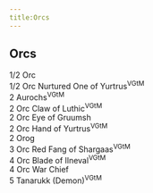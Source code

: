 ```yaml
---
title:Orcs
---
```


## Orcs

1/2 Orc  
1/2 Orc Nurtured One of Yurtrus<sup>VGtM</sup>  
2 Aurochs<sup>VGtM</sup>  
2 Orc Claw of Luthic<sup>VGtM</sup>  
2 Orc Eye of Gruumsh  
2 Orc Hand of Yurtrus<sup>VGtM</sup>  
2 Orog  
3 Orc Red Fang of Shargaas<sup>VGtM</sup>  
4 Orc Blade of Ilneval<sup>VGtM</sup>  
4 Orc War Chief  
5 Tanarukk (Demon)<sup>VGtM</sup>  
